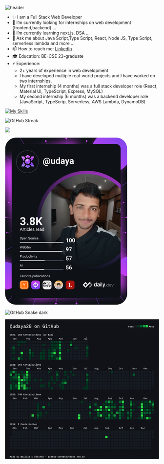 ![header](https://capsule-render.vercel.app/api?type=waving&color=auto&height=300&section=header&text=Udaya%20M&fontSize=90&animation=fadeIn&fontAlignY=30&desc=I%20am%20a%20Full%20Stack%20Web%20Developer&descAlignY=51&descAlign=62)
<!-- https://github.com/kyechan99/capsule-render -->

- ✨ I am a Full Stack Web Developer
- 🔭 I’m currently looking for internships on web development (frontend,backend) ...
- 🌱 I’m currently learning next.js, DSA ...
- 💬 Ask me about Java Script,Type Script, React, Node JS, Type Script, serverless lambda and more ...
- 📫 How to reach me: [LinkedIn](https://www.linkedin.com/in/udaya28/)
- 🎓 Education: BE-CSE 23-graduate
- ⚡ Experience: 
  - 2+ years of experience in web development
  - I have developed multiple real-world projects and I  have worked on two internships. 
  - My first internship (4 months) was a full stack developer role (React, Material UI, TypeScript, Express, MySQL)
  - My second internship (6 months) was a backend developer role (JavaScript, TypeScrip, Serverless, AWS Lambda, DynamoDB)



[![My Skills](https://skillicons.dev/icons?i=js,html,css,ts,react,nodejs,express,materialui,nextjs,dynamodb,aws,bootstrap,firebase,git,vscode)](https://www.linkedin.com/in/udaya28/)
<!-- https://github.com/tandpfun/skill-icons -->

<!-- ![Jokes Card](https://readme-jokes.vercel.app/api?hideBorder) -->


<!-- ![Quote](https://github-readme-quotes.herokuapp.com/quote) -->

![GitHub Streak](https://github-readme-streak-stats.herokuapp.com/?user=udaya28)
<!-- https://github.com/DenverCoder1/github-readme-streak-stats -->


![](https://github-profile-summary-cards.vercel.app/api/cards/profile-details?username=udaya28&theme=default)

<a href="https://app.daily.dev/DailyDevTips"><img src="https://github.com/udaya28/udaya28/blob/master/devcard.svg" width="400" alt="Udaya's Dev Card"/></a>

![GitHub Snake dark](github-snake-dark.svg#gh-dark-mode-only)
<!-- https://github.com/marketplace/actions/generate-snake-game-from-github-contribution-grid -->

![](contributions.png)
<!-- https://github-contributions.vercel.app/ -->
